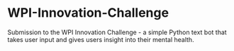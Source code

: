 # WPI-Innovation-Challenge
Submission to the WPI Innovation Challenge - a simple Python text bot that takes user input and gives users insight into their mental health.
